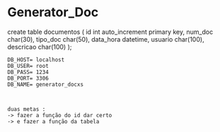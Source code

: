 # Generator_Doc

create table documentos (
	id int auto_increment primary key,
    num_doc char(30),
    tipo_doc char(50),
    data_hora datetime,
    usuario  char(100),
    descricao char(100)
);

    DB_HOST= localhost
    DB_USER= root
    DB_PASS= 1234
    DB_PORT= 3306
    DB_NAME= generator_docxs



    duas metas : 
    -> fazer a função do id dar certo
    -> e fazer a função da tabela
